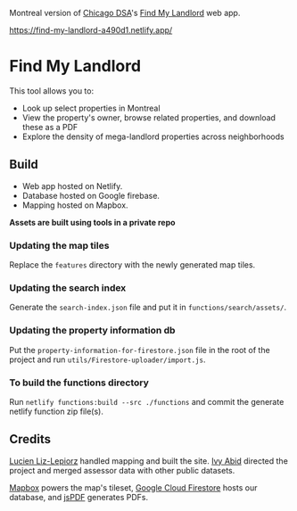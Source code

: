 Montreal version of [Chicago DSA](https://github.com/ChicagoDSA)'s [Find My Landlord](https://github.com/ChicagoDSA/find-my-landlord) web app.

https://find-my-landlord-a490d1.netlify.app/

# Find My Landlord
This tool allows you to:
- Look up select properties in Montreal
- View the property's owner, browse related properties, and download these as a PDF
- Explore the density of mega-landlord properties across neighborhoods

## Build
- Web app hosted on Netlify.
- Database hosted on Google firebase.
- Mapping hosted on Mapbox.

**Assets are built using tools in a private repo**

### Updating the map tiles
Replace the `features` directory with the newly generated map tiles. 

### Updating the search index
Generate the `search-index.json` file and put it in `functions/search/assets/`.

### Updating the property information db
Put the `property-information-for-firestore.json` file in the root of the project and run `utils/Firestore-uploader/import.js`.

### To build the functions directory
Run `netlify functions:build --src ./functions` and commit the generate netlify function zip file(s).


## Credits
[Lucien Liz-Lepiorz](https://github.com/lucienlizlepiorz) handled mapping and built the site. [Ivy Abid](https://github.com/ivyabid) directed the project and merged assessor data with other public datasets.

[Mapbox](https://www.mapbox.com/) powers the map's tileset, [Google Cloud Firestore](https://firebase.google.com/docs/firestore) hosts our database, and [jsPDF](https://github.com/MrRio/jsPDF) generates PDFs.
